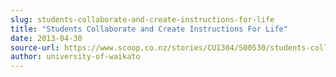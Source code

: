 ```yaml
---
slug: students-collaborate-and-create-instructions-for-life
title: "Students Collaborate and Create Instructions For Life"
date: 2013-04-30
source-url: https://www.scoop.co.nz/stories/CU1304/S00530/students-collaborate-and-create-instructions-for-life.htm
author: university-of-waikato
---
```

